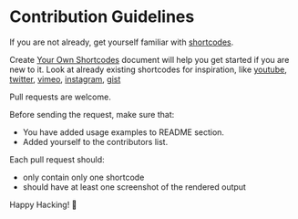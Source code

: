 # Contribution Guidelines

If you are not already, get yourself familiar with [shortcodes][1].

Create [Your Own Shortcodes][7] document will help you get started if you are new to it.
Look at already existing shortcodes for inspiration, like [youtube][2], [twitter][3], [vimeo][4], [instagram][5], [gist][6]

Pull requests are welcome.

Before sending the request, make sure that:

- You have added usage examples to README section.
- Added yourself to the contributors list.

Each pull request should:

- only contain only one shortcode
- should have at least one screenshot of the rendered output

Happy Hacking! :hammer:

[1]: https://gohugo.io/content-management/shortcodes/
[2]: https://github.com/gohugoio/hugo/blob/master/tpl/tplimpl/embedded/templates/shortcodes/youtube.html
[3]: https://github.com/gohugoio/hugo/blob/master/tpl/tplimpl/embedded/templates/shortcodes/twitter.html
[4]: https://github.com/gohugoio/hugo/blob/master/tpl/tplimpl/embedded/templates/shortcodes/vimeo.html
[5]: https://github.com/gohugoio/hugo/blob/master/tpl/tplimpl/embedded/templates/shortcodes/instagram.html
[6]: https://github.com/gohugoio/hugo/blob/master/tpl/tplimpl/embedded/templates/shortcodes/gist.html
[7]: https://gohugo.io/templates/shortcode-templates/
